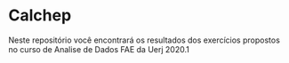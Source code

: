 # Calchep
Neste repositório você encontrará os resultados dos exercícios propostos no curso de Analise de Dados FAE da Uerj 2020.1
